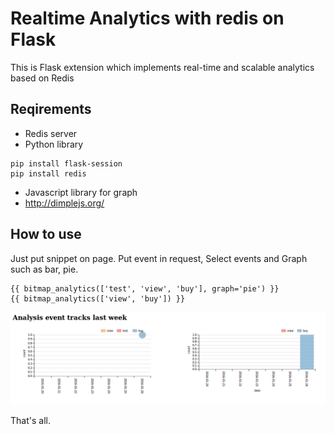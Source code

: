 # Realtime Analytics with redis on Flask

This is Flask extension which implements real-time and scalable analytics based on Redis 

## Reqirements

* Redis server
* Python library
~~~
pip install flask-session
pip install redis
~~~
* Javascript library for graph
 * http://dimplejs.org/
 
## How to use
Just put snippet on page. Put event in request, Select events and Graph such as bar, pie.

~~~
{{ bitmap_analytics(['test', 'view', 'buy'], graph='pie') }}
{{ bitmap_analytics(['view', 'buy']) }}
~~~

![alt text](https://github.com/brenden17/Realtime-Analytics-with-Flask-on-Redis/blob/master/img/analysis.png "image")


That's all.